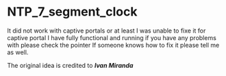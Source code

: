 # NTP_7_segment_clock

It did not work with captive portals or at least I was unable to fixe it for captive portal
I have fully functional and running if you have any problems with please check the pointer
If someone knows how to fix it please tell me as well.


The original idea is credited to *****Ivan Miranda*****
